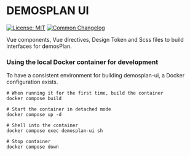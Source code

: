 # DEMOSPLAN UI

[![License: MIT](https://img.shields.io/badge/License-MIT-green.svg)](LICENSE)
[![Common Changelog](https://common-changelog.org/badge.svg)](https://common-changelog.org)

Vue components, Vue directives, Design Token and Scss files to build interfaces for demosPlan.

### Using the local Docker container for development

To have a consistent environment for building demosplan-ui, a Docker configuration exists.

```shell
# When running it for the first time, build the container
docker compose build

# Start the container in detached mode
docker compose up -d

# Shell into the container
docker compose exec demosplan-ui sh

# Stop container
docker compose down
```
